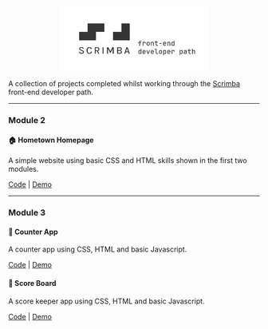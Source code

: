 <p align="center"><img src="./assets/header.png" alt="reb84-the-odin-project" width="300"/></p>

A collection of projects completed whilst working through the [Scrimba](https://scrimba.com) front-end developer path.

---

### Module 2
#### 🏠 **Hometown Homepage**
A simple website using basic CSS and HTML skills shown in the first two modules.

[Code](./01-hometown-homepage) | [Demo](https://hometown-homepage-alpha.vercel.app/)

---

### Module 3
#### 🐸 **Counter App**
A counter app using CSS, HTML and basic Javascript.

[Code](./02-counter-app) | [Demo](https://froggy-counter.vercel.app/)

#### 🏀 **Score Board**
A score keeper app using CSS, HTML and basic Javascript.

[Code](./03-score-board) | [Demo](#)